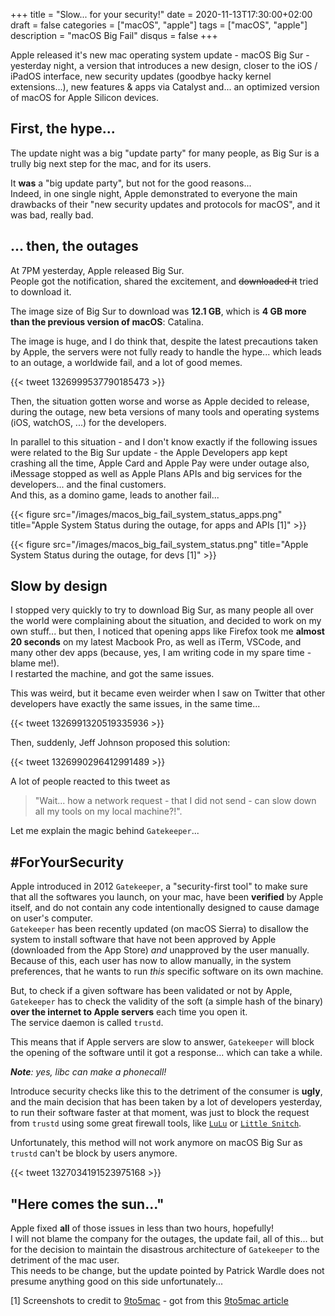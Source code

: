 +++
title = "Slow... for your security!"
date = 2020-11-13T17:30:00+02:00
draft = false
categories = ["macOS", "apple"]
tags = ["macOS", "apple"]
description = "macOS Big Fail"
disqus = false
+++

Apple released it's new mac operating system update - macOS Big Sur - yesterday night, a version that introduces a new design, closer to the iOS / iPadOS interface, new security updates (goodbye hacky kernel extensions...), new features & apps via Catalyst and... an optimized version of macOS for Apple Silicon devices.

## First, the hype...

The update night was a big "update party" for many people, as Big Sur is a trully big next step for the mac, and for its users.

It **was** a "big update party", but not for the good reasons...  
Indeed, in one single night, Apple demonstrated to everyone the main drawbacks of their "new security updates and protocols for macOS", and it was bad, really bad.

## ... then, the outages

At 7PM yesterday, Apple released Big Sur.  
People got the notification, shared the excitement, and ~~downloaded it~~ tried to download it.

The image size of Big Sur to download was **12.1 GB**, which is **4 GB more than the previous version of macOS**: Catalina.

The image is huge, and I do think that, despite the latest precautions taken by Apple, the servers were not fully ready to handle the hype... which leads to an outage, a worldwide fail, and a lot of good memes.

{{< tweet 1326999537790185473 >}}

Then, the situation gotten worse and worse as Apple decided to release, during the outage, new beta versions of many tools and operating systems (iOS, watchOS, ...) for the developers.

In parallel to this situation - and I don't know exactly if the following issues were related to the Big Sur update - the Apple Developers app kept crashing all the time, Apple Card and Apple Pay were under outage also, iMessage stopped as well as Apple Plans APIs and big services for the developers... and the final customers.  
And this, as a domino game, leads to another fail...

{{< figure src="/images/macos_big_fail_system_status_apps.png" title="Apple System Status during the outage, for apps and APIs [1]" >}}

{{< figure src="/images/macos_big_fail_system_status.png" title="Apple System Status during the outage, for devs [1]" >}}

## Slow by design

I stopped very quickly to try to download Big Sur, as many people all over the world were complaining about the situation, and decided to work on my own stuff... but then, I noticed that opening apps like Firefox took me **almost 20 seconds** on my latest Macbook Pro, as well as iTerm, VSCode, and many other dev apps (because, yes, I am writing code in my spare time - blame me!).  
I restarted the machine, and got the same issues.

This was weird, but it became even weirder when I saw on Twitter that other developers have exactly the same issues, in the same time...

{{< tweet 1326991320519335936 >}}

Then, suddenly, Jeff Johnson proposed this solution:

{{< tweet 1326990296412991489 >}}

A lot of people reacted to this tweet as
> "Wait... how a network request - that I did not send - can slow down all my tools on my local machine?!".

Let me explain the magic behind `Gatekeeper`...

## #ForYourSecurity

Apple introduced in 2012 `Gatekeeper`, a "security-first tool" to make sure that all the softwares you launch, on your mac, have been **verified** by Apple itself, and do not contain any code intentionally designed to cause damage on user's computer.  
`Gatekeeper` has been recently updated (on macOS Sierra) to disallow the system to install software that have not been approved by Apple (downloaded from the App Store) *and* unapproved by the user manually.
Because of this, each user has now to allow manually, in the system preferences, that he wants to run *this* specific software on its own machine.

But, to check if a given software has been validated or not by Apple, `Gatekeeper` has to check the validity of the soft (a simple hash of the binary) **over the internet to Apple servers** each time you open it.  
The service daemon is called `trustd`.

This means that if Apple servers are slow to answer, `Gatekeeper` will block the opening of the software until it got a response... which can take a while.

***Note**: yes, libc can make a phonecall!*

Introduce security checks like this to the detriment of the consumer is **ugly**, and the main decision that has been taken by a lot of developers yesterday, to run their software faster at that moment, was just to block the request from `trustd` using some great firewall tools, like [`LuLu`](https://objective-see.com/products/lulu.html) or [`Little Snitch`](https://www.obdev.at/products/littlesnitch/index.html).

Unfortunately, this method will not work anymore on macOS Big Sur as `trustd` can't be block by users anymore.

{{< tweet 1327034191523975168 >}}

## "Here comes the sun..."

Apple fixed **all** of those issues in less than two hours, hopefully!  
I will not blame the company for the outages, the update fail, all of this... but for the decision to maintain the disastrous architecture of `Gatekeeper` to the detriment of the mac user.  
This needs to be change, but the update pointed by Patrick Wardle does not presume anything good on this side unfortunately...

[1] Screenshots to credit to [9to5mac](https://9to5mac.com) - got from this [9to5mac article](https://9to5mac.com/2020/11/12/apple-widespread-outages-big-sur-downloads-catalina-imessage/)
